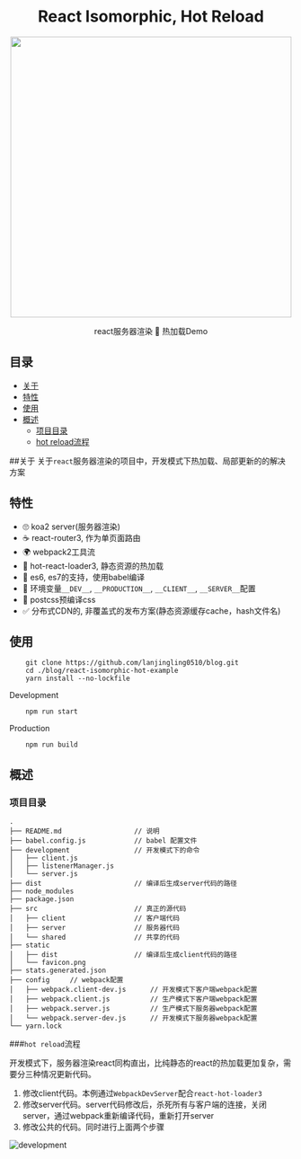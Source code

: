 <p align='center'>
  <h1 align='center'>React Isomorphic, Hot Reload</h1>
  <p align='center'><img width='500' src='https://raw.githubusercontent.com/lanjingling0510/blog/master/react-isomorphic-hot-example/src/shared/image/home.png' /></p>
  <p align='center'>react服务器渲染  🍺  热加载Demo</p>
</p>


## 目录
- [关于](#about)
- [特性](#features)
- [使用](#usage)
- [概述](#overview)
    - [项目目录](#project)
    - [hot reload流程](#development)


##关于<a name="about"></a>
关于`react`服务器渲染的项目中，开发模式下热加载、局部更新的的解决方案


## 特性<a name="features"></a>
- 🙄 koa2 server(服务器渲染)
- ☕️ react-router3, 作为单页面路由
- 🌍 webpack2工具流
- 🐶 hot-react-loader3, 静态资源的热加载
- 🤔 es6, es7的支持，使用babel编译
- 👀 环境变量`__DEV__`, `__PRODUCTION__`, `__CLIENT__`, `__SERVER__`配置
- 🚀 postcss预编译css
- ✅ 分布式CDN的, 非覆盖式的发布方案(静态资源缓存cache，hash文件名)


## 使用<a name="usage"></a>
```script
    git clone https://github.com/lanjingling0510/blog.git
    cd ./blog/react-isomorphic-hot-example
    yarn install --no-lockfile
```

Development
```script
    npm run start
```

Production
```script
    npm run build
```

## 概述<a name="overview"></a>


### 项目目录<a name="project"></a>
```
.
├── README.md                  // 说明
├── babel.config.js            // babel 配置文件
├── development                // 开发模式下的命令
│   ├── client.js
│   ├── listenerManager.js
│   └── server.js
├── dist                       // 编译后生成server代码的路径
├── node_modules               
├── package.json
├── src                        // 真正的源代码
│   ├── client                 // 客户端代码
│   ├── server                 // 服务器代码
│   └── shared                 // 共享的代码
├── static
│   ├── dist                   // 编译后生成client代码的路径
│   └── favicon.png
├── stats.generated.json
├── config     // webpack配置
│   ├── webpack.client-dev.js      // 开发模式下客户端webpack配置
│   ├── webpack.client.js          // 生产模式下客户端webpack配置
│   ├── webpack.server.js          // 生产模式下服务器webpack配置
│   └── webpack.server-dev.js      // 开发模式下服务器webpack配置
└── yarn.lock

```




###`hot reload`流程<a name="development"></a>

开发模式下，服务器渲染react同构直出，比纯静态的react的热加载更加复杂，需要分三种情况更新代码。

1. 修改client代码。本例通过`WebpackDevServer`配合`react-hot-loader3`
2. 修改server代码。server代码修改后，杀死所有与客户端的连接，关闭server，通过webpack重新编译代码，重新打开server
3. 修改公共的代码。同时进行上面两个步骤

![development](https://raw.githubusercontent.com/lanjingling0510/blog/master/react-isomorphic-hot-example/.github/development.png)
